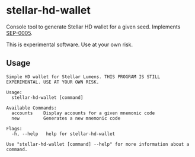 # stellar-hd-wallet

Console tool to generate Stellar HD wallet for a given seed. Implements [SEP-0005](https://github.com/stellar/stellar-protocol/blob/master/ecosystem/sep-0005.md).

This is experimental software. Use at your own risk.

## Usage

```
Simple HD wallet for Stellar Lumens. THIS PROGRAM IS STILL EXPERIMENTAL. USE AT YOUR OWN RISK.

Usage:
  stellar-hd-wallet [command]

Available Commands:
  accounts    Display accounts for a given mnemonic code
  new         Generates a new mnemonic code

Flags:
  -h, --help   help for stellar-hd-wallet

Use "stellar-hd-wallet [command] --help" for more information about a command.
```
